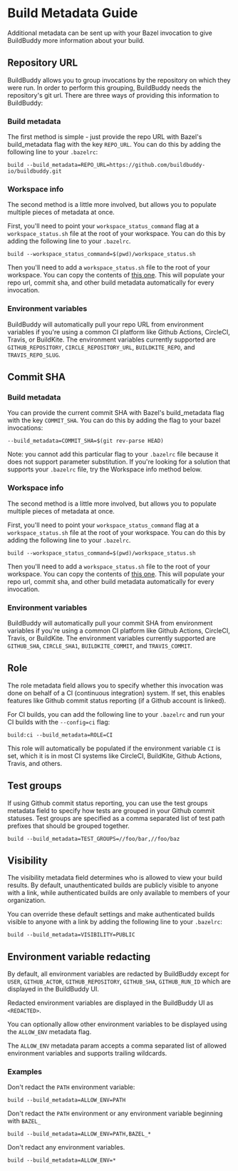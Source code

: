 <!--
{
  "name": "Build Metadata Guide",
  "category": "5f18d20522eec65d44a3c1cd",
  "priority": 800
}
-->

# Build Metadata Guide

Additional metadata can be sent up with your Bazel invocation to give BuildBuddy more information about your build.

## Repository URL

BuildBuddy allows you to group invocations by the repository on which they were run. In order to perform this grouping, BuildBuddy needs the repository's git url. There are three ways of providing this information to BuildBuddy:

### Build metadata

The first method is simple - just provide the repo URL with Bazel's build_metadata flag with the key `REPO_URL`. You can do this by adding the following line to your `.bazelrc`:

```
build --build_metadata=REPO_URL=https://github.com/buildbuddy-io/buildbuddy.git
```

### Workspace info

The second method is a little more involved, but allows you to populate multiple pieces of metadata at once.

First, you'll need to point your `workspace_status_command` flag at a `workspace_status.sh` file at the root of your workspace. You can do this by adding the following line to your `.bazelrc`.

```
build --workspace_status_command=$(pwd)/workspace_status.sh
```

Then you'll need to add a `workspace_status.sh` file to the root of your workspace. You can copy the contents of [this one](https://github.com/buildbuddy-io/buildbuddy/blob/master/workspace_status.sh). This will populate your repo url, commit sha, and other build metadata automatically for every invocation.

### Environment variables

BuildBuddy will automatically pull your repo URL from environment variables if you're using a common CI platform like Github Actions, CircleCI, Travis, or BuildKite. The environment variables currently supported are `GITHUB_REPOSITORY`, `CIRCLE_REPOSITORY_URL`, `BUILDKITE_REPO`, and `TRAVIS_REPO_SLUG`.

## Commit SHA

### Build metadata

You can provide the current commit SHA with Bazel's build_metadata flag with the key `COMMIT_SHA`. You can do this by adding the flag to your bazel invocations:

```
--build_metadata=COMMIT_SHA=$(git rev-parse HEAD)
```

Note: you cannot add this particular flag to your `.bazelrc` file because it does not support parameter substitution. If you're looking for a solution that supports your `.bazelrc` file, try the Workspace info method below.

### Workspace info

The second method is a little more involved, but allows you to populate multiple pieces of metadata at once.

First, you'll need to point your `workspace_status_command` flag at a `workspace_status.sh` file at the root of your workspace. You can do this by adding the following line to your `.bazelrc`.

```
build --workspace_status_command=$(pwd)/workspace_status.sh
```

Then you'll need to add a `workspace_status.sh` file to the root of your workspace. You can copy the contents of [this one](https://github.com/buildbuddy-io/buildbuddy/blob/master/workspace_status.sh). This will populate your repo url, commit sha, and other build metadata automatically for every invocation.

### Environment variables

BuildBuddy will automatically pull your commit SHA from environment variables if you're using a common CI platform like Github Actions, CircleCI, Travis, or BuildKite. The environment variables currently supported are `GITHUB_SHA`, `CIRCLE_SHA1`, `BUILDKITE_COMMIT`, and `TRAVIS_COMMIT`.

## Role

The role metadata field allows you to specify whether this invocation was done on behalf of a CI (continuous integration) system. If set, this enables features like Github commit status reporting (if a Github account is linked).

For CI builds, you can add the following line to your `.bazelrc` and run your CI builds with the `--config=ci` flag:

```
build:ci --build_metadata=ROLE=CI
```

This role will automatically be populated if the environment variable `CI` is set, which it is in most CI systems like CircleCI, BuildKite, Github Actions, Travis, and others.

## Test groups

If using Github commit status reporting, you can use the test groups metadata field to specify how tests are grouped in your Github commit statuses. Test groups are specified as a comma separated list of test path prefixes that should be grouped together.

```
build --build_metadata=TEST_GROUPS=//foo/bar,//foo/baz
```

## Visibility

The visibility metadata field determines who is allowed to view your build results. By default, unauthenticated builds are publicly visible to anyone with a link, while authenticated builds are only available to members of your organization.

You can override these default settings and make authenticated builds visible to anyone with a link by adding the following line to your `.bazelrc`:

```
build --build_metadata=VISIBILITY=PUBLIC
```

## Environment variable redacting

By default, all environment variables are redacted by BuildBuddy except for `USER`, `GITHUB_ACTOR`, `GITHUB_REPOSITORY`, `GITHUB_SHA`, `GITHUB_RUN_ID` which are displayed in the BuildBuddy UI.

Redacted environment variables are displayed in the BuildBuddy UI as `<REDACTED>`.

You can optionally allow other environment variables to be displayed using the `ALLOW_ENV` metadata flag.

The `ALLOW_ENV` metadata param accepts a comma separated list of allowed environment variables and supports trailing wildcards.

### Examples

Don't redact the `PATH` environment variable:

```
build --build_metadata=ALLOW_ENV=PATH
```

Don't redact the `PATH` environment or any environment variable beginning with `BAZEL_`

```
build --build_metadata=ALLOW_ENV=PATH,BAZEL_*
```

Don't redact any environment variables.

```
build --build_metadata=ALLOW_ENV=*
```
